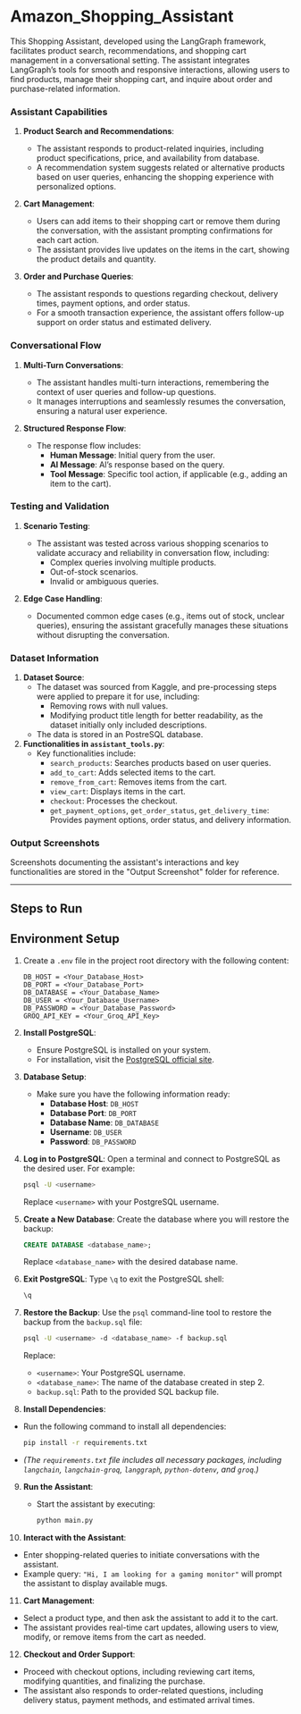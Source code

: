# Amazon_Shopping_Assistant 

This Shopping Assistant, developed using the LangGraph framework, facilitates product search, recommendations, and shopping cart management in a conversational setting. The assistant integrates LangGraph’s tools for smooth and responsive interactions, allowing users to find products, manage their shopping cart, and inquire about order and purchase-related information.

### Assistant Capabilities

1. **Product Search and Recommendations**:
   - The assistant responds to product-related inquiries, including product specifications, price, and availability from database.
   - A recommendation system suggests related or alternative products based on user queries, enhancing the shopping experience with personalized options.
   
2. **Cart Management**:
   - Users can add items to their shopping cart or remove them during the conversation, with the assistant prompting confirmations for each cart action.
   - The assistant provides live updates on the items in the cart, showing the product details and quantity.

3. **Order and Purchase Queries**:
   - The assistant responds to questions regarding checkout, delivery times, payment options, and order status.
   - For a smooth transaction experience, the assistant offers follow-up support on order status and estimated delivery.

### Conversational Flow

1. **Multi-Turn Conversations**:
   - The assistant handles multi-turn interactions, remembering the context of user queries and follow-up questions.
   - It manages interruptions and seamlessly resumes the conversation, ensuring a natural user experience.

2. **Structured Response Flow**:
   - The response flow includes:
     - **Human Message**: Initial query from the user.
     - **AI Message**: AI’s response based on the query.
     - **Tool Message**: Specific tool action, if applicable (e.g., adding an item to the cart).

### Testing and Validation

1. **Scenario Testing**:
   - The assistant was tested across various shopping scenarios to validate accuracy and reliability in conversation flow, including:
     - Complex queries involving multiple products.
     - Out-of-stock scenarios.
     - Invalid or ambiguous queries.
   
2. **Edge Case Handling**:
   - Documented common edge cases (e.g., items out of stock, unclear queries), ensuring the assistant gracefully manages these situations without disrupting the conversation.

### Dataset Information

1. **Dataset Source**:
   - The dataset was sourced from Kaggle, and pre-processing steps were applied to prepare it for use, including:
     - Removing rows with null values.
     - Modifying product title length for better readability, as the dataset initially only included descriptions.
   - The data is stored in an PostreSQL database.
2. **Functionalities in `assistant_tools.py`**:
   - Key functionalities include:
     - `search_products`: Searches products based on user queries.
     - `add_to_cart`: Adds selected items to the cart.
     - `remove_from_cart`: Removes items from the cart.
     - `view_cart`: Displays items in the cart.
     - `checkout`: Processes the checkout.
     - `get_payment_options`, `get_order_status`, `get_delivery_time`: Provides payment options, order status, and delivery information.

### Output Screenshots

Screenshots documenting the assistant's interactions and key functionalities are stored in the "Output Screenshot" folder for reference.

---

## Steps to Run
## Environment Setup

1. Create a `.env` file in the project root directory with the following content:

   ```plaintext
   DB_HOST = <Your_Database_Host>
   DB_PORT = <Your_Database_Port>
   DB_DATABASE = <Your_Database_Name>
   DB_USER = <Your_Database_Username>
   DB_PASSWORD = <Your_Database_Password>
   GROQ_API_KEY = <Your_Groq_API_Key>

2. **Install PostgreSQL**:
   - Ensure PostgreSQL is installed on your system.
   - For installation, visit the [PostgreSQL official site](https://www.postgresql.org/download/).

3. **Database Setup**:
   - Make sure you have the following information ready:
     - **Database Host**: `DB_HOST`
     - **Database Port**: `DB_PORT`
     - **Database Name**: `DB_DATABASE`
     - **Username**: `DB_USER`
     - **Password**: `DB_PASSWORD`

4. **Log in to PostgreSQL**:
   Open a terminal and connect to PostgreSQL as the desired user. For example:
   ```bash
   psql -U <username>
   ```

   Replace `<username>` with your PostgreSQL username.

5. **Create a New Database**:
   Create the database where you will restore the backup:
   ```sql
   CREATE DATABASE <database_name>;
   ```

   Replace `<database_name>` with the desired database name.

6. **Exit PostgreSQL**:
   Type `\q` to exit the PostgreSQL shell:
   ```bash
   \q
   ```

7. **Restore the Backup**:
   Use the `psql` command-line tool to restore the backup from the `backup.sql` file:
   ```bash
   psql -U <username> -d <database_name> -f backup.sql
   ```

   Replace:
   - `<username>`: Your PostgreSQL username.
   - `<database_name>`: The name of the database created in step 2.
   - `backup.sql`: Path to the provided SQL backup file.

8. **Install Dependencies**:
  - Run the following command to install all dependencies:
     ```bash
     pip install -r requirements.txt
     ```
   - *(The `requirements.txt` file includes all necessary packages, including `langchain`, `langchain-groq`, `langgraph`, `python-dotenv`, and `groq`.)*

9. **Run the Assistant**:
   - Start the assistant by executing:
     ```bash
     python main.py
     ```

10. **Interact with the Assistant**:
   - Enter shopping-related queries to initiate conversations with the assistant.
   - Example query: `"Hi, I am looking for a gaming monitor"` will prompt the assistant to display available mugs.

11. **Cart Management**:
   - Select a product type, and then ask the assistant to add it to the cart.
   - The assistant provides real-time cart updates, allowing users to view, modify, or remove items from the cart as needed.

12. **Checkout and Order Support**:
   - Proceed with checkout options, including reviewing cart items, modifying quantities, and finalizing the purchase.
   - The assistant also responds to order-related questions, including delivery status, payment methods, and estimated arrival times.


